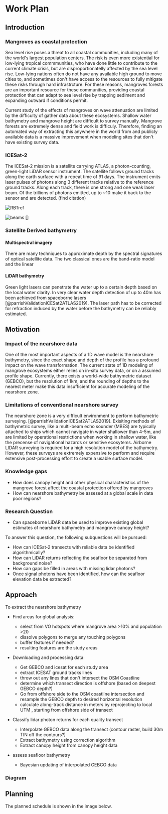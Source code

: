 # Work Plan

## Introduction

### Mangroves as coastal protection
Sea level rise poses a threat to all coastal communities, including many of the world's largest population centers. The risk is even more existential for low-lying tropical commmunities, who have done little to contribute to the current climate crisis, but are disproportionatelly affected by the sea level rise. Low-lying nations often do not have any available high ground to move cities to, and sometimes don't have access to the resources to fully mitigate these risks through hard infrastrcture. For these reasons, mangroves forests are an important resource for these communities, providing coastal protection that can adapt to sea level rise by trapping sediment and expanding outward if conditions permit.


Current study of the effects of mangroves on wave attenuation are limited by the difficulty of gather data about these ecosystems.  Shallow water bathymetry and mangrove height are difficult to survey manually. Mangrove forests are extremely dense and field work is difficuly. Therefore, finding an automated way of extracting this anywhere in the world from and publicly available data is a massive improvement when modeling sites that don't have existing survey data.

### ICESat-2
The ICESat-2 mission is a satellite carrying ATLAS, a photon-counting, green-light LiDAR sensor instrument. The satellite follows ground tracks along the earth surface with a repeat time of 91 days. The instrument emits laser pulses of photons along 3 different tracks relative to the reference ground tracks. Along each track, there is one strong and one weak laser beam. Of the trillions of photons emitted, up to ~10 make it back to the sensor and are detected. (find citation)

![RBTref](../figures/ATLAS_beam_layout_from_user_guide.png)

![beams](../figures/3d_beam_view_from_atl03ATBD.png) []



### Satellite Derived bathymetry
#### Multispectral imagery
There are many techniques to approximate depth by the spectral signatures of optical satellite data. The two classical ones are the band-ratio model and the linear 

#### LiDAR bathymetry

Green light lasers can penetrate the water up to a certain depth based on the local water clarity. In very clear water depth detection of up to 40m has been achieved from spaceborne lasers [@parrishValidationICESat2ATLAS2019]. The laser path has to be corrected for refraction induced by the water before the bathymetry can be reliably estimated. 


## Motivation

### Impact of the nearshore data
One of the most important aspects of a 1D wave model is the nearshore bathymetry, since the exact shape and depth of the profile has a profound impact on the wave transformation. The current state of 1D modeling of mangrove ecosystems either relies on in-situ survey data, or on a assumed profile shape. Currently, there exists a world-wide bathymetric dataset (GEBCO), but the resolution of 1km, and the rounding of depths to the nearest meter make this data insufficient for accurate modeling of the nearshore zone. 

### Limitations of conventional nearshore survey
The nearshore zone is a very difficult environment to perform bathymetric surveying. [@parrishValidationICESat2ATLAS2019]. Exisiting methods of bathymetric survey, like a multi-beam echo sounder (MBES) are typically attached to ships which cannot navigate in water shallower than 4-5m, and are limited by operational restrictions when working in shallow water, like the precense of navigational hazards or sensitive ecosytems. Airborne LIDAR surveying is required for a high resolution model of the bathymetry. However, these surveys are extremely expensive to perform and require extensive post-processing effort to create a usable surface model.

### Knowledge gaps

- How does canopy height and other physical characteristics of the mangrove forest affect the coastal protection offered by mangroves
- How can nearshore bathymetry be assesed at a global scale in data poor regions?

### Research Question

-   Can spaceborne LiDAR data be used to improve existing global estimates of nearshore bathymetry and mangrove canopy height?

To answer this question, the following subquestions will be pursued:

- How can ICESat-2 transects with reliable data be identified algorithmically? 
- How can LiDAR returns reflecting the seafloor be separated from background noise? 
- How can gaps be filled in areas with missing lidar photons?
- Once signal photons have been identified, how can the seafloor elevation data be extracted? 

## Approach

To extract the nearshore bathymetry 
- Find areas for global analysis:
  - select from VO hotspots where mangrove area >10% and population >20
  - dissolve polygons to merge any touching polygons
  - buffer features if needed?
  - resulting features are the study areas

- Downloading and processing data:
  - Get GEBCO and icesat for each study area 
  - extract ICESAT ground tracks lines
  - throw out any lines that don't intersect the OSM Coastline
  - determine which transect direction is offshore (based on deepest GEBCO depth?)
  - Go from offshore side to the OSM coastline intersection and resample the GEBCO depth to desired horizontal resolution
  - calculate along-track distance in meters by reprojecting to local UTM , starting from offshore side of transect 
  
- Classify lidar photon returns for each quality transect
    - Interpolate GEBCO data along the transect (contour raster, build 30m TIN off the contours?)
    - Extract bathymetry using correction algorithm 
    - Extract canopy height from canopy height data
- assess seafloor bathymetry
  - Bayesian updating of interpolated GEBCO data
### Diagram

<!-- ![image](../figures/approach.png){width="\\textwidth"} -->

## Planning

The planned schedule is shown in the image below. 

<!-- ![Schedule](../figures/thesis-schedule.png) -->
